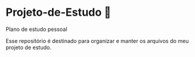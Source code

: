 # Projeto-de-Estudo :book:
Plano de estudo pessoal

Esse repositório é destinado para organizar e manter os arquivos do meu projeto de estudo.
